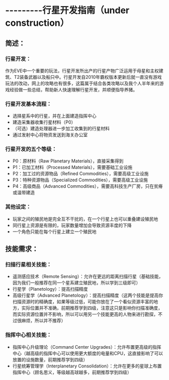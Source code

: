 # ---------行星开发指南（under construction）

## 简述：

### 行星开发：

作为EVE中一个重要的玩法，行星开发所出产的行星产物广泛运用于母星和主权建筑、T2装备武器以及船只中。行星开发自2010年霸权版本更新后就一直没有游戏玩法的改动，网上的攻略也有很多，这篇属于结合各类攻略以及我个人半年来的游戏经验做一些总结，帮助新人快速理解行星开发，并顺便指导养猪。

### 行星开发基本流程：

* 选择星系中的行星，并在上面建造指挥中心
* 建造采集器收集行星材料（P0）
* （可选）建造处理器进一步加工收集到的行星材料
* 通过发射中心将物资发送到海关办公室

### 行星开发的五个等级：

* P0：原材料（Raw Planetary Materials），直接采集得到 
* P1：已加工材料（Processed Materials），需要基础工业设施
* P2：加工过的资源物品（Refined Commodities），需要高级工业设施
* P3：特种资源物品（Specialized Commodities），需要高级工业设施
* P4：高级商品（Advanced Commodities），需要高科技生产厂房，只在贫瘠或温带建造

### 其他设定：

* 玩家之间的殖民地是完全互不干扰的，在一个行星上也可以重叠建设殖民地
* 同行星上资源是有限的，玩家数量增加会导致资源丰度的下降
* 一个角色只能在每个行星上建立一个殖民地

## 技能需求：

### 扫描行星相关技能：

* 遥测感应技术（Remote Sensing）：允许在更远的距离扫描行星（基础技能，因为我们一般推荐在同一个星系建立殖民地，所以学到三级即可）
* 行星学（Planetology）：提高扫描精度
* 高级行星学（Advanced Planetology）：提高扫描精度（这两个技能是提高你扫描资源时的精确度，如果等级过低，可能你放在了一个看似资源丰富的地方，实际位置并不准确，前期推荐学到四级，注意这只是影响你扫描准确度，而实际资源位置并不影响，所以可以用另一个技能更高的人物来进行勘探，不过很麻烦，所以并不推荐）

### 指挥中心相关技能：

* 指挥中心升级理论（Command Center Upgrades）：允许布置更高级的指挥中心（越高级的指挥中心可以使用更大额度的电量和CPU，这直接影响了可以放置的设施数量，前期推荐学到四级）
* 行星统筹管理学（Interplanetary Consolidation）：允许在更多的星球上布置指挥中心（顾名思义，等级越高球越多，前期推荐学到四级）



